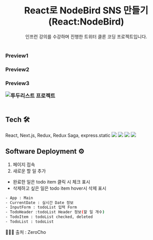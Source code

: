 <p align="center">
  <h1 align="center">React로 NodeBird SNS 만들기 (React:NodeBird)</h1>
<p align="center"> 인프런 강의를 수강하며 진행한 트위터 클론 코딩 프로젝트입니다.
<br/>
<br/>
<h3>Preview1
 

  
<br/>
<h3>Preview2
  


<br/>
<h3>Preview3
  
![투두리스트 프로젝트](https://user-images.githubusercontent.com/68500858/166197361-19b79960-b5fa-402f-ab55-950173202d43.gif)  
<br/>
  
## Tech 🛠
  React, Next.js, Redux, Redux Saga, express.static
<img src="https://img.shields.io/badge/React-61DAFB?style=flat-square&logo=react&logoColor=white"/> <img src="https://img.shields.io/badge/JavaScript-F7DF1E?style=flat-square&logo=JavaScript&logoColor=white"/>
<img src="https://img.shields.io/badge/HTML-E34F26?style=flat-square&logo=HTML5&logoColor=white"/>
<img src="https://img.shields.io/badge/CSS-1572B6?style=flat-square&logo=CSS3&logoColor=white"/>

## Software Deployment ⚙️
1. 페이지 접속
2. 새로운 할 일 추가
- 완료한 일은 todo item 클릭 시 체크 표시
- 삭제하고 싶은 일은 todo item hover시 삭제 표시
  
```sh
- App : Main
- CurrentDate : 실시간 Date 정보
- InputForm : todoList 입력 Form
- TodoHeader :todoList Header 정보(할 일 개수)
- TodoItem : todoList checked, deleted 
- TodoList : todoList
```
 
  
👩🏻‍💻 출처 : ZeroCho
